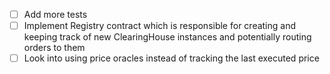 - [ ] Add more tests
- [ ] Implement Registry contract which is responsible for creating and keeping track of new ClearingHouse instances and potentially routing orders to them
- [ ] Look into using price oracles instead of tracking the last executed price
